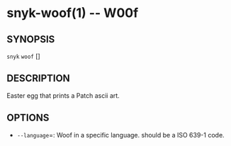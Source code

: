 # snyk-woof(1) -- W00f

## SYNOPSIS

`snyk` `woof` \[<OPTIONS>\]

## DESCRIPTION

Easter egg that prints a Patch ascii art.

## OPTIONS

- `--language`=<LANGUAGE>:
  Woof in a specific language. <LANGUAGE> should be a ISO 639-1 code.
